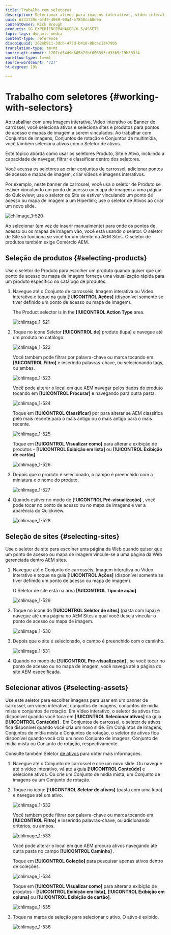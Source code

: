 ```yaml
---
title: Trabalho com seletores
description: Selecionar ativos para imagens interativas, vídeo interativo e banners de carrossel
uuid: 6231739c-bf49-4069-90a4-57848cc68d9a
contentOwner: Rick Brough
products: SG_EXPERIENCEMANAGER/6.5/ASSETS
topic-tags: dynamic-media
content-type: reference
discoiquuid: 262eb911-3dcb-475d-b410-8bcac1347905
translation-type: tm+mt
source-git-commit: 1207cd54d9d605b7fbf606393cd33b5c19b603f4
workflow-type: tm+mt
source-wordcount: '727'
ht-degree: 19%

---
```



# Trabalho com seletores {#working-with-selectors}

Ao trabalhar com uma Imagem interativa, Vídeo interativo ou Banner do carrossel, você seleciona ativos e seleciona sites e produtos para pontos de acesso e mapas de imagem a serem vinculados. Ao trabalhar com Conjuntos de imagens, Conjuntos de rotação e Conjuntos de multimídia, você também seleciona ativos com o Seletor de ativos.

Este tópico aborda como usar os seletores Produto, Site e Ativo, incluindo a capacidade de navegar, filtrar e classificar dentro dos seletores.

Você acessa os seletores ao criar conjuntos de carrossel, adicionar pontos de acesso e mapas de imagem, criar vídeos e imagens interativos.

Por exemplo, neste banner de carrossel, você usa o seletor de Produto se estiver vinculando um ponto de acesso ou mapa de imagem a uma página do Quickview; use o seletor de Site se estiver vinculando um ponto de acesso ou mapa de imagem a um Hiperlink; use o seletor de Ativos ao criar um novo slide.

![chlimage_1-520](assets/chlimage_1-520.png)

Ao selecionar (em vez de inserir manualmente) para onde os pontos de acesso ou os mapas de imagem vão, você está usando o seletor. O seletor de Site só funciona se você for um cliente da AEM Sites. O seletor de produtos também exige Comércio AEM.

## Seleção de produtos {#selecting-products}

Use o seletor de Produto para escolher um produto quando quiser que um ponto de acesso ou mapa de imagem forneça uma visualização rápida para um produto específico no catálogo de produtos.

1. Navegue até o Conjunto de carrosséis, Imagem interativa ou Vídeo interativo e toque na guia **[!UICONTROL Ações]** (disponível somente se tiver definido um ponto de acesso ou mapa de imagem).

   The Product selector is in the **[!UICONTROL Action Type** area.

   ![chlimage_1-521](assets/chlimage_1-521.png)

1. Toque no ícone Seletor **[!UICONTROL de]** produto (lupa) e navegue até um produto no catálogo.

   ![chlimage_1-522](assets/chlimage_1-522.png)

   Você também pode filtrar por palavra-chave ou marca tocando em **[!UICONTROL Filtro]** e inserindo palavras-chave, ou selecionando tags, ou ambas.

   ![chlimage_1-523](assets/chlimage_1-523.png)

   Você pode alterar o local em que AEM navegar pelos dados do produto tocando em **[!UICONTROL Procurar]** e navegando para outra pasta.

   ![chlimage_1-524](assets/chlimage_1-524.png)

   Toque em **[!UICONTROL Classificar]** por para alterar se AEM classifica pelo mais recente para o mais antigo ou o mais antigo para o mais recente.

   ![chlimage_1-525](assets/chlimage_1-525.png)

   Toque em **[!UICONTROL Visualizar como]** para alterar a exibição de produtos - **[!UICONTROL Exibição em lista]** ou **[!UICONTROL Exibição de cartão]**.

   ![chlimage_1-526](assets/chlimage_1-526.png)

1. Depois que o produto é selecionado, o campo é preenchido com a miniatura e o nome do produto.

   ![chlimage_1-527](assets/chlimage_1-527.png)

1. Quando estiver no modo de **[!UICONTROL Pré-visualização]** , você pode tocar no ponto de acesso ou no mapa de imagens e ver a aparência do Quickview.

   ![chlimage_1-528](assets/chlimage_1-528.png)

## Seleção de sites {#selecting-sites}

Use o seletor de site para escolher uma página da Web quando quiser que um ponto de acesso ou mapa de imagem vincule-se a uma página da Web gerenciada dentro AEM sites.

1. Navegue até o Conjunto de carrosséis, Imagem interativa ou Vídeo interativo e toque na guia **[!UICONTROL Ações]** (disponível somente se tiver definido um ponto de acesso ou mapa de imagem).

   O Seletor de site está na área **[!UICONTROL Tipo de ação]**.

   ![chlimage_1-529](assets/chlimage_1-529.png)

1. Toque no ícone do **[!UICONTROL Seletor de sites]** (pasta com lupa) e navegue até uma página no AEM Sites a qual você deseja vincular o ponto de acesso ou mapa de imagem.

   ![chlimage_1-530](assets/chlimage_1-530.png)

1. Depois que o site é selecionado, o campo é preenchido com o caminho.

   ![chlimage_1-531](assets/chlimage_1-531.png)

1. Quando no modo de **[!UICONTROL Pré-visualização]** , se você tocar no ponto de acesso ou no mapa de imagem, você navega até a página do site AEM especificada.

## Selecionar ativos {#selecting-assets}

Use este seletor para escolher imagens para usar em um banner de carrossel, um vídeo interativo, conjuntos de imagens, conjuntos de mídia mista e conjuntos de rotação. Em Vídeo interativo, o seletor de ativos fica disponível quando você toca em **[!UICONTROL Selecionar ativos]** na guia **[!UICONTROL Conteúdo]** . Em Conjuntos de carrossel, o seletor de ativos fica disponível quando você cria um novo slide. Em Conjuntos de imagens, Conjuntos de mídia mista e Conjuntos de rotação, o seletor de ativos fica disponível quando você cria um novo Conjunto de imagens, Conjunto de mídia mista ou Conjunto de rotação, respectivamente.

Consulte também Seletor [de ativos](search-assets.md#assetpicker) para obter mais informações.

1. Navegue até o Conjunto de carrossel e crie um novo slide. Ou navegue até o vídeo interativo, vá até a guia **[!UICONTROL Conteúdo]** e selecione ativos. Ou crie um Conjunto de mídia mista, um Conjunto de imagens ou um Conjunto de rotação.
1. Toque no ícone **[!UICONTROL Seletor de ativos]** (pasta com uma lupa) e navegue até um ativo.

   ![chlimage_1-532](assets/chlimage_1-532.png)

   Você também pode filtrar por palavra-chave ou marca tocando em **[!UICONTROL Filtro]** e inserindo palavras-chave, ou adicionando critérios, ou ambos.

   ![chlimage_1-533](assets/chlimage_1-533.png)

   Você pode alterar o local em que AEM procura ativos navegando até outra pasta no campo **[!UICONTROL Caminho]** .

   Toque em **[!UICONTROL Coleção]** para pesquisar apenas ativos dentro de coleções.

   ![chlimage_1-534](assets/chlimage_1-534.png)

   Toque em **[!UICONTROL Visualizar como]** para alterar a exibição de produtos - **[!UICONTROL Exibição em lista]**, **[!UICONTROL Exibição em coluna]** ou **[!UICONTROL Exibição de cartão]**.

   ![chlimage_1-535](assets/chlimage_1-535.png)

1. Toque na marca de seleção para selecionar o ativo. O ativo é exibido.

   ![chlimage_1-536](assets/chlimage_1-536.png)

